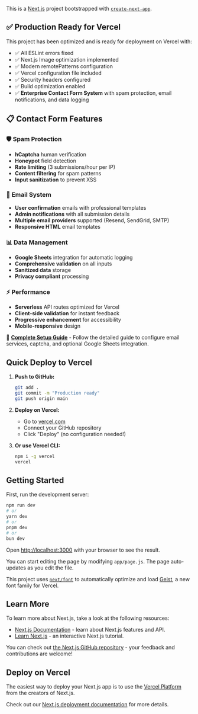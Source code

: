 This is a [Next.js](https://nextjs.org) project bootstrapped with [`create-next-app`](https://nextjs.org/docs/app/api-reference/cli/create-next-app).

## ✅ Production Ready for Vercel

This project has been optimized and is ready for deployment on Vercel with:
- ✅ All ESLint errors fixed
- ✅ Next.js Image optimization implemented
- ✅ Modern remotePatterns configuration
- ✅ Vercel configuration file included
- ✅ Security headers configured
- ✅ Build optimization enabled
- ✅ **Enterprise Contact Form System** with spam protection, email notifications, and data logging

## 📋 Contact Form Features

### 🛡️ Spam Protection
- **hCaptcha** human verification
- **Honeypot** field detection
- **Rate limiting** (3 submissions/hour per IP)
- **Content filtering** for spam patterns
- **Input sanitization** to prevent XSS

### 📧 Email System
- **User confirmation** emails with professional templates
- **Admin notifications** with all submission details
- **Multiple email providers** supported (Resend, SendGrid, SMTP)
- **Responsive HTML** email templates

### 📊 Data Management
- **Google Sheets** integration for automatic logging
- **Comprehensive validation** on all inputs
- **Sanitized data** storage
- **Privacy compliant** processing

### ⚡ Performance
- **Serverless** API routes optimized for Vercel
- **Client-side validation** for instant feedback
- **Progressive enhancement** for accessibility
- **Mobile-responsive** design

📖 **[Complete Setup Guide](./CONTACT_FORM_SETUP.md)** - Follow the detailed guide to configure email services, captcha, and optional Google Sheets integration.

## Quick Deploy to Vercel

1. **Push to GitHub:**
   ```bash
   git add .
   git commit -m "Production ready"
   git push origin main
   ```

2. **Deploy on Vercel:**
   - Go to [vercel.com](https://vercel.com)
   - Connect your GitHub repository
   - Click "Deploy" (no configuration needed!)

3. **Or use Vercel CLI:**
   ```bash
   npm i -g vercel
   vercel
   ```

## Getting Started

First, run the development server:

```bash
npm run dev
# or
yarn dev
# or
pnpm dev
# or
bun dev
```

Open [http://localhost:3000](http://localhost:3000) with your browser to see the result.

You can start editing the page by modifying `app/page.js`. The page auto-updates as you edit the file.

This project uses [`next/font`](https://nextjs.org/docs/app/building-your-application/optimizing/fonts) to automatically optimize and load [Geist](https://vercel.com/font), a new font family for Vercel.

## Learn More

To learn more about Next.js, take a look at the following resources:

- [Next.js Documentation](https://nextjs.org/docs) - learn about Next.js features and API.
- [Learn Next.js](https://nextjs.org/learn) - an interactive Next.js tutorial.

You can check out [the Next.js GitHub repository](https://github.com/vercel/next.js) - your feedback and contributions are welcome!

## Deploy on Vercel

The easiest way to deploy your Next.js app is to use the [Vercel Platform](https://vercel.com/new?utm_medium=default-template&filter=next.js&utm_source=create-next-app&utm_campaign=create-next-app-readme) from the creators of Next.js.

Check out our [Next.js deployment documentation](https://nextjs.org/docs/app/building-your-application/deploying) for more details.
